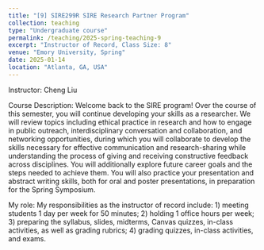 ```yaml
---
title: "[9] SIRE299R SIRE Research Partner Program"
collection: teaching
type: "Undergraduate course"
permalink: /teaching/2025-spring-teaching-9
excerpt: "Instructor of Record, Class Size: 8"
venue: "Emory University, Spring"
date: 2025-01-14
location: "Atlanta, GA, USA"
---
```

Instructor: Cheng Liu

Course Description: Welcome back to the SIRE program! Over the course of this semester, you will continue developing your skills as a researcher. We will review topics including ethical practice in research and how to engage in public outreach, interdisciplinary conversation and collaboration, and networking opportunities, during which you will collaborate to develop the skills necessary for effective communication and research-sharing while understanding the process of giving and receiving constructive feedback across disciplines. You will additionally explore future career goals and the steps needed to achieve them. You will also practice your presentation and abstract writing skills, both for oral and poster presentations, in preparation for the Spring Symposium.

My role: My responsibilities as the instructor of record include: 1) meeting students 1 day per week for 50 minutes; 2) holding 1 office hours per week; 3) preparing the syllabus, slides, midterms, Canvas quizzes, in-class activities, as well as grading rubrics; 4) grading quizzes, in-class activities, and exams.